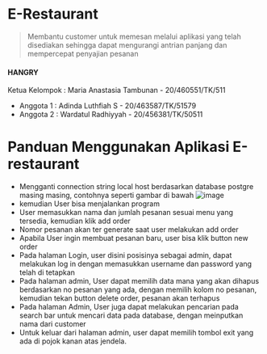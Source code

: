#  E-Restaurant
>Membantu customer untuk memesan melalui aplikasi yang telah disediakan sehingga dapat mengurangi antrian panjang dan mempercepat penyajian pesanan

#### HANGRY
Ketua Kelompok : Maria Anastasia Tambunan - 20/460551/TK/511

- Anggota 1 : Adinda Luthfiah S - 20/463587/TK/51579
- Anggota 2 : Wardatul Radhiyyah - 20/456381/TK/50511

# Panduan Menggunakan Aplikasi E-restaurant 
- Mengganti connection string local host berdasarkan database postgre masing masing, contohnya seperti gambar di bawah
  ![image](https://user-images.githubusercontent.com/79191854/203219352-bad928f9-dc03-4fc7-9a69-c4cd4095a0de.png)
- kemudian User bisa menjalankan program
- User memasukkan nama dan jumlah pesanan sesuai menu yang tersedia, kemudian klik add order
- Nomor pesanan akan ter generate saat user melakukan add order
- Apabila User ingin membuat pesanan baru, user bisa klik button new order 
- Pada halaman Login, user disini posisinya sebagai admin, dapat melakukan log in dengan memasukkan username dan password yang telah di tetapkan
- Pada halaman admin, User dapat memilih data mana yang akan dihapus berdasarkan no pesanan yang ada, dengan memilih kolom no pesanan, kemudian tekan button delete       order, pesanan akan terhapus
- Pada halaman Admin, User juga dapat melakukan pencarian pada search bar untuk mencari data pada database, dengan meinputkan nama dari customer
- Untuk keluar dari halaman admin, user dapat memilih tombol exit yang ada di pojok kanan atas jendela.

  
